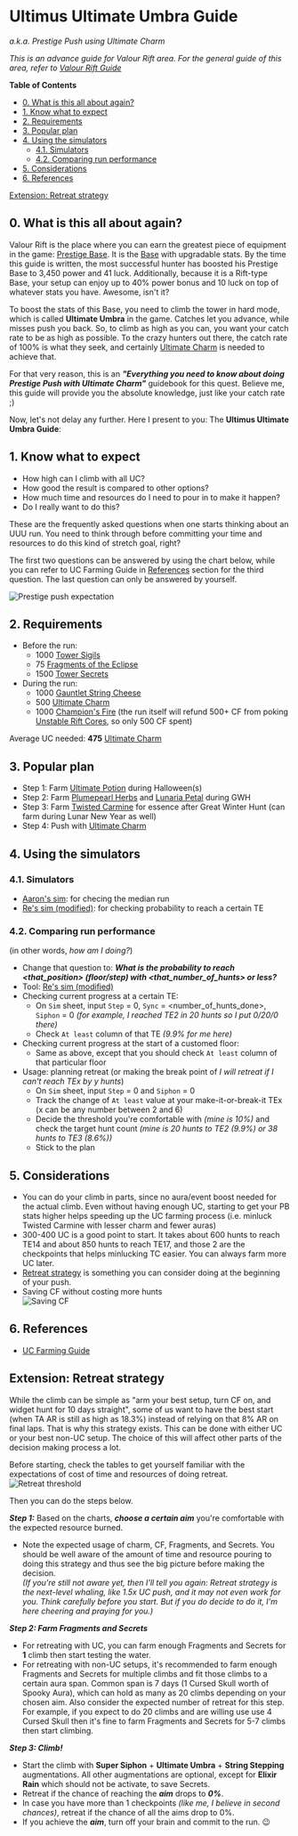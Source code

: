 # Ultimus Ultimate Umbra Guide
*a.k.a. Prestige Push using Ultimate Charm*

*This is an advance guide for Valour Rift area. For the general guide of this area, refer to [Valour Rift Guide](valour_rift.md)*

**Table of Contents**
- [0. What is this all about again?](#0-what-is-this-all-about-again)
- [1. Know what to expect](#1-know-what-to-expect)
- [2. Requirements](#2-requirements)
- [3. Popular plan](#3-popular-plan)
- [4. Using the simulators](#4-using-the-simulators)
  - [4.1. Simulators](#41-simulators)
  - [4.2. Comparing run performance](#42-comparing-run-performance)
- [5. Considerations](#5-considerations)
- [6. References](#6-references)

[Extension: Retreat strategy](#extension-retreat-strategy)

## 0. What is this all about again?
Valour Rift is the place where you can earn the greatest piece of equipment in the game: [Prestige Base](https://www.mousehuntgame.com/item.php?item_type=valour_rift_prestige_base). It is the [Base](https://www.mousehuntgame.com/inventory.php?tab=traps&sub_tab=base) with upgradable stats. By the time this guide is written, the most successful hunter has boosted his Prestige Base to 3,450 power and 41 luck. Additionally, because it is a Rift-type Base, your setup can enjoy up to 40% power bonus and 10 luck on top of whatever stats you have. Awesome, isn't it?

To boost the stats of this Base, you need to climb the tower in hard mode, which is called **Ultimate Umbra** in the game. Catches let you advance, while misses push you back. So, to climb as high as you can, you want your catch rate to be as high as possible. To the crazy hunters out there, the catch rate of 100% is what they seek, and certainly [Ultimate Charm](https://www.mousehuntgame.com/item.php?item_type=ultimate_trinket) is needed to achieve that.

For that very reason, this is an ***"Everything you need to know about doing Prestige Push with Ultimate Charm"*** guidebook for this quest. Believe me, this guide will provide you the absolute knowledge, just like your catch rate ;)

Now, let's not delay any further. Here I present to you: The **Ultimus Ultimate Umbra Guide**:

## 1. Know what to expect
- How high can I climb with all UC?
- How good the result is compared to other options?
- How much time and resources do I need to pour in to make it happen?
- Do I really want to do this?

These are the frequently asked questions when one starts thinking about an UUU run. You need to think through before committing your time and resources to do this kind of stretch goal, right?

The first two questions can be answered by using the chart below, while you can refer to UC Farming Guide in [References](#6-references) section for the third question. The last question can only be answered by yourself.

![Prestige push expectation](https://cdn.discordapp.com/attachments/869153158335713300/1032513218159067216/MH_VRift_Push_viz_final.png)

## 2. Requirements
- Before the run:
    - 1000 [Tower Sigils](https://www.mousehuntgame.com/item.php?item_type=rift_gaunt_upgrade_a_stat_item)
    - 75 [Fragments of the Eclipse](https://www.mousehuntgame.com/item.php?item_type=shade_eclipse_resource_stat_item)
    - 1500 [Tower Secrets](https://www.mousehuntgame.com/item.php?item_type=rift_gaunt_upgrade_b_stat_item)
- During the run:
    - 1000 [Gauntlet String Cheese](https://www.mousehuntgame.com/item.php?item_type=gauntlet_string_cheese)
    - 500 [Ultimate Charm](https://www.mousehuntgame.com/item.php?item_type=ultimate_trinket)
    - 1000 [Champion's Fire](https://www.mousehuntgame.com/item.php?item_type=rift_gauntlet_fuel_stat_item) (the run itself will refund 500+ CF from poking [Unstable Rift Cores](https://www.mousehuntgame.com/item.php?item_type=unstable_core_convertible), so only 500 CF spent)

Average UC needed: **475** [Ultimate Charm](https://www.mousehuntgame.com/item.php?item_type=ultimate_trinket)

## 3. Popular plan
- Step 1: Farm [Ultimate Potion](https://www.mousehuntgame.com/item.php?item_type=ultimate_potion) during Halloween(s)
- Step 2: Farm [Plumepearl Herbs](https://www.mousehuntgame.com/item.php?item_type=plumepearl_herbs_crafting_item) and [Lunaria Petal](https://www.mousehuntgame.com/item.php?item_type=lunaria_petal_crafting_item) during GWH
- Step 3: Farm [Twisted Carmine](https://www.mousehuntgame.com/adversaries.php?mouse=twisted_carmine) for essence after Great Winter Hunt (can farm during Lunar New Year as well)
- Step 4: Push with [Ultimate Charm](https://www.mousehuntgame.com/item.php?item_type=ultimate_trinket)

## 4. Using the simulators
### 4.1. Simulators
- [Aaron's sim](https://tinyurl.com/VRift): for checing the median run
- [Re's sim (modified)](https://bit.ly/MH_Re_Vrift_sim_mod): for checking probability to reach a certain TE
### 4.2. Comparing run performance
(in other words, *how am I doing?*)
- Change that question to: ***What is the probability to reach <that_position> (floor/step) with <that_number_of_hunts> or less?***
- Tool: [Re's sim (modified)](https://bit.ly/MH_Re_Vrift_sim_mod)
- Checking current progress at a certain TE:
    - On `Sim` sheet, input `Step` = 0, `Sync` = <number_of_hunts_done>, `Siphon` = 0 *(for example, I reached TE2 in 20 hunts so I put 0/20/0 there)*
    - Check `At least` column of that TE *(9.9% for me here)*
- Checking current progress at the start of a customed floor:
    - Same as above, except that you should check `At least` column of that particular floor
- Usage: planning retreat (or making the break point of *I will retreat if I can't reach TEx by y hunts*)
    - On `Sim` sheet, input `Step` = 0 and `Siphon` = 0
    - Track the change of `At least` value at your make-it-or-break-it TEx (x can be any number between 2 and 6)
    - Decide the threshold you're comfortable with *(mine is 10%)* and check the target hunt count *(mine is 20 hunts to TE2 (9.9%) or 38 hunts to TE3 (8.6%))*
    - Stick to the plan

## 5. Considerations
- You can do your climb in parts, since no aura/event boost needed for the actual climb. Even without having enough UC, starting to get your PB stats higher helps speeding up the UC farming process (i.e. minluck Twisted Carmine with lesser charm and fewer auras)
- 300-400 UC is a good point to start. It takes about 600 hunts to reach TE14 and about 850 hunts to reach TE17, and those 2 are the checkpoints that helps minlucking TC easier. You can always farm more UC later.
- [Retreat strategy](#extension-retreat-strategy) is something you can consider doing at the beginning of your push.
- Saving CF without costing more hunts\
![Saving CF](https://cdn.discordapp.com/attachments/930851824234274816/1035864389665968168/unknown.png)

## 6. References
- [UC Farming Guide](uc_farming.md)

## Extension: Retreat strategy

While the climb can be simple as "arm your best setup, turn CF on, and widget hunt for 10 days straight", some of us want to have the best start (when TA AR is still as high as 18.3%) instead of relying on that 8% AR on final laps. That is why this strategy exists.
This can be done with either UC or your best non-UC setup. The choice of this will affect other parts of the decision making process a lot.

Before starting, check the tables to get yourself familiar with the expectations of cost of time and resources of doing retreat.\
![Retreat threshold](https://cdn.discordapp.com/attachments/869153158335713300/1037538395133575188/unknown.png)

Then you can do the steps below.

***Step 1:*** Based on the charts, ***choose a certain aim*** you're comfortable with the expected resource burned.
- Note the expected usage of charm, CF, Fragments, and Secrets. You should be well aware of the amount of time and resource pouring to doing this strategy and thus see the big picture before making the decision.\
*(If you're still not aware yet, then I'll tell you again: Retreat strategy is the next-level whaling, like 1.5x UC push, and it may not even work for you. Think carefully before you start. But if you do decide to do it, I'm here cheering and praying for you.)*

***Step 2: Farm Fragments and Secrets***
- For retreating with UC, you can farm enough Fragments and Secrets for **1** climb then start testing the water.
- For retreating with non-UC setups, it's recommended to farm enough Fragments and Secrets for multiple climbs and fit those climbs to a certain aura span. Common span is 7 days (1 Cursed Skull worth of Spooky Aura), which can hold as many as 20 climbs depending on your chosen aim. Also consider the expected number of retreat for this step. For example, if you expect to do 20 climbs and are willing use use 4 Cursed Skull then it's fine to farm Fragments and Secrets for 5-7 climbs then start climbing.

***Step 3: Climb!***
- Start the climb with **Super Siphon** + **Ultimate Umbra** + **String Stepping** augmentations. All other augmentations are optional, except for **Elixir Rain** which should not be activate, to save Secrets.
- Retreat if the chance of reaching the ***aim*** drops to ***0%***.
- In case you have more than 1 checkpoints *(like me, I believe in second chances)*, retreat if the chance of all the aims drop to 0%.
- If you achieve the ***aim***, turn off your brain and commit to the run. 😉
